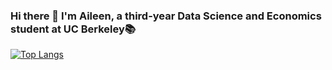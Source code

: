 ### Hi there 👋 I'm Aileen, a third-year Data Science and Economics student at UC Berkeley📚

<!--
**a-leenwu/a-leenwu** is a ✨ _special_ ✨ repository because its `README.md` (this file) appears on your GitHub profile.

Here are some ideas to get you started:

- 🔭 I’m currently working on ...
- 🌱 I’m currently learning ...
- 👯 I’m looking to collaborate on ...
- 🤔 I’m looking for help with ...
- 💬 Ask me about ...
- 📫 How to reach me: ...
- 😄 Pronouns: ...
- ⚡ Fun fact: ...
-->

[![Top Langs](https://github-readme-stats-aileen-wus-projects.vercel.app/api/top-langs/?username=a-leenwu&theme=rose_pine)](https://github.com/a-leenwu/github-readme-stats)
